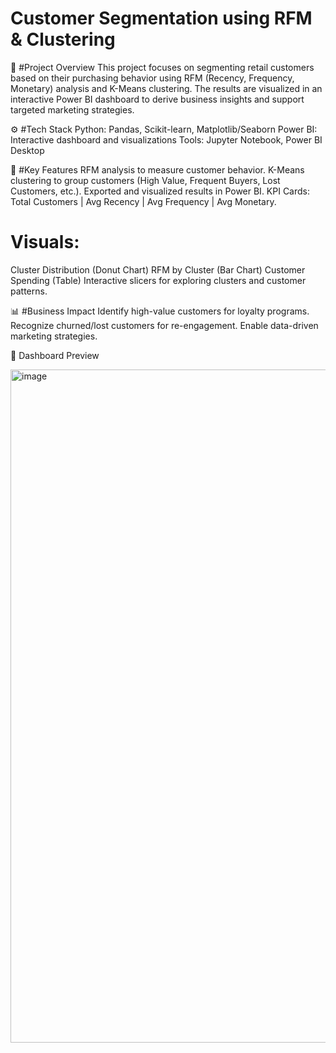 # Customer Segmentation using RFM & Clustering
📌 #Project Overview
This project focuses on segmenting retail customers based on their purchasing behavior using RFM (Recency, Frequency, Monetary) analysis and K-Means clustering.
The results are visualized in an interactive Power BI dashboard to derive business insights and support targeted marketing strategies.

⚙️ #Tech Stack
Python: Pandas, Scikit-learn, Matplotlib/Seaborn
Power BI: Interactive dashboard and visualizations
Tools: Jupyter Notebook, Power BI Desktop

🔑 #Key Features
RFM analysis to measure customer behavior.
K-Means clustering to group customers (High Value, Frequent Buyers, Lost Customers, etc.).
Exported and visualized results in Power BI.
KPI Cards: Total Customers | Avg Recency | Avg Frequency | Avg Monetary.
# Visuals:
Cluster Distribution (Donut Chart)
RFM by Cluster (Bar Chart)
Customer Spending (Table)
Interactive slicers for exploring clusters and customer patterns.

📊 #Business Impact
Identify high-value customers for loyalty programs.
Recognize churned/lost customers for re-engagement.
Enable data-driven marketing strategies.

📸 Dashboard Preview

<img width="1917" height="1077" alt="image" src="https://github.com/user-attachments/assets/cd693541-6b60-481b-b37e-632537c1b0cc" />

